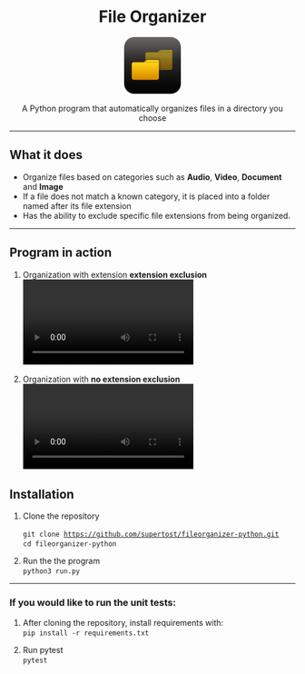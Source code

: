 <h1 align="center">File Organizer</h1>

<p align="center">
  <img src="https://github.com/supertost/fileorganizer-python/blob/main/assets/icons/FileOrganizerIcon512.png" alt="App Icon" width="100"/>
</p>

<p align="center">A Python program that automatically organizes files in a directory you choose</p>

---

## What it does

- Organize files based on categories such as **Audio**, **Video**, **Document** and **Image**
- If a file does not match a known category, it is placed into a folder named after its file extension
- Has the ability to exclude specific file extensions from being organized.

---

## Program in action
1. Organization with extension **extension exclusion**
<video src="https://github.com/supertost/fileorganizer-python/blob/main/assets/screen-recordings/fileorganize-exclusion.mp4" alt="exclusion video"></video>

2. Organization with **no extension exclusion**
<video src="https://github.com/supertost/fileorganizer-python/blob/main/assets/screen-recordings/fileorganize-no-exclusion.mp4" alt="no exclusion video"></video>

## Installation

1. Clone the repository

    <code>git clone https://github.com/supertost/fileorganizer-python.git</code>
    <br><code>cd fileorganizer-python</code>

2. Run the the program
    <br><code>python3 run.py</code>

---

### If you would like to run the unit tests:

1. After cloning the repository, install requirements with:
<br><code>pip install -r requirements.txt</code>

2. Run pytest
<br><code>pytest</code>

